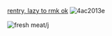 [rentry, lazy to rmk ok](https://rentry.co/aiiiaoni) ![4ac2013e](https://github.com/user-attachments/assets/6f79cba0-a6c1-48b5-80a0-47839b921a1d)

![fresh meat/j](https://komarev.com/ghpvc/?username=MaenoShin&color=ff69b4&label=fresh+meat)ㅤㅤㅤㅤㅤㅤㅤㅤㅤㅤㅤㅤㅤㅤㅤㅤㅤㅤㅤㅤㅤㅤㅤㅤㅤㅤㅤㅤㅤㅤㅤㅤㅤㅤㅤㅤㅤㅤㅤㅤㅤㅤㅤㅤㅤㅤㅤㅤㅤㅤㅤㅤㅤ


